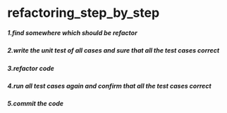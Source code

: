 # refactoring_step_by_step

##### 1.find somewhere which should be refactor
##### 2.write the unit test of all cases and sure that all the test cases correct
##### 3.refactor code
##### 4.run all test cases again and confirm that all the test cases correct
##### 5.commit the code